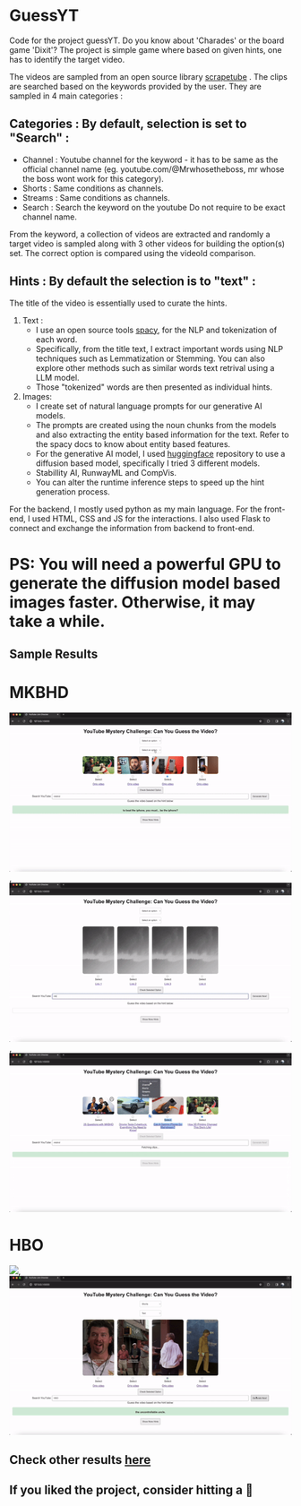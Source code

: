 # GuessYT
Code for the project guessYT. 
Do you know about 'Charades' or the board game 'Dixit'? The project is simple game where based on given hints, one has to identify the target video. 

The videos are sampled from an open source library [scrapetube](https://scrapetube.readthedocs.io/en/latest/) . The clips are searched based on the keywords provided by the user. They are sampled in 4 main categories : 
## Categories : By default, selection is set to "Search" :
- Channel : Youtube channel for the keyword - it has to be same as the official channel name (eg. youtube.com/@Mrwhosetheboss, mr whose the boss wont work for this category).
- Shorts : Same conditions as channels.
- Streams : Same conditions as channels.
- Search : Search the keyword on the youtube Do not require to be exact channel name.

From the keyword, a collection of videos are extracted and randomly a target video is sampled along with 3 other videos for building the option(s) set. The correct option is compared using the videoId comparison. 

## Hints : By default the selection is to "text" :
The title of the video is essentially used to curate the hints. 
1. Text :
   - I use an open source tools [spacy](https://spacy.io/), for the NLP and tokenization of each word.
   - Specifically, from the title text, I extract important words using NLP techniques such as Lemmatization or Stemming. You can also explore other methods such as similar words text retrival using a LLM model.
   - Those "tokenized" words are then presented as individual hints.
2. Images:
   - I create set of natural language prompts for our generative AI models.
   - The prompts are created using the noun chunks from the models and also extracting the entity based information for the text. Refer to the spacy docs to know about entity based features.
   - For the generative AI model, I used [huggingface](https://huggingface.co/) repository to use a diffusion based model, specifically I tried 3 different models.
   - Stabillity AI, RunwayML and CompVis.
   - You can alter the runtime inference steps to speed up the hint generation process.
  

For the backend, I mostly used python as my main language. For the front-end, I used HTML, CSS and JS for the interactions. I also used Flask to connect and exchange the information from backend to front-end. 

# PS: You will need a powerful GPU to generate the diffusion model based images faster. Otherwise, it may take a while.  
## Sample Results 

# MKBHD

![](https://github.com/sanketsans/GuessYT/blob/main/media/mkbhd_genai.gif), ![](https://github.com/sanketsans/GuessYT/blob/main/media/mkbhd_text.gif), ![](https://github.com/sanketsans/GuessYT/blob/main/media/mkbhd_text1.gif)

# HBO 
![](https://github.com/sanketsans/GuessYT/blob/main/media/HBO_genai.gif), ![](https://github.com/sanketsans/GuessYT/blob/main/media/HBO_text.gif) 

## Check other results [here](https://github.com/sanketsans/GuessYT/tree/main/media) 

## If you liked the project, consider hitting a 🌟


